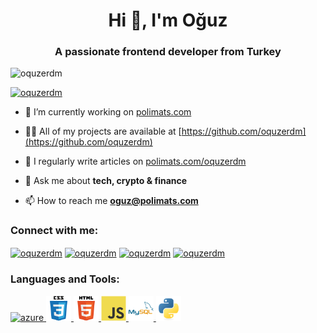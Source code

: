 <h1 align="center">Hi 👋, I'm Oğuz</h1>
<h3 align="center">A passionate frontend developer from Turkey</h3>

<p align="left"> <img src="https://komarev.com/ghpvc/?username=oquzerdm&label=Profile%20views&color=0e75b6&style=flat" alt="oquzerdm" /> </p>

<p align="left"> <a href="https://twitter.com/oquzerdm" target="blank"><img src="https://img.shields.io/twitter/follow/oquzerdm?logo=twitter&style=for-the-badge" alt="oquzerdm" /></a> </p>

- 🔭 I’m currently working on [polimats.com](polimats.com)

- 👨‍💻 All of my projects are available at [https://github.com/oquzerdm](https://github.com/oquzerdm)

- 📝 I regularly write articles on [polimats.com/oquzerdm](polimats.com/oquzerdm)

- 💬 Ask me about **tech, crypto & finance**

- 📫 How to reach me **oguz@polimats.com**

<h3 align="left">Connect with me:</h3>
<p align="left">
<a href="https://twitter.com/oquzerdm" target="blank"><img align="center" src="https://raw.githubusercontent.com/rahuldkjain/github-profile-readme-generator/master/src/images/icons/Social/twitter.svg" alt="oquzerdm" height="30" width="40" /></a>
<a href="https://linkedin.com/in/oquzerdm" target="blank"><img align="center" src="https://raw.githubusercontent.com/rahuldkjain/github-profile-readme-generator/master/src/images/icons/Social/linked-in-alt.svg" alt="oquzerdm" height="30" width="40" /></a>
<a href="https://fb.com/oquzerdm" target="blank"><img align="center" src="https://raw.githubusercontent.com/rahuldkjain/github-profile-readme-generator/master/src/images/icons/Social/facebook.svg" alt="oquzerdm" height="30" width="40" /></a>
<a href="https://instagram.com/oquzerdm" target="blank"><img align="center" src="https://raw.githubusercontent.com/rahuldkjain/github-profile-readme-generator/master/src/images/icons/Social/instagram.svg" alt="oquzerdm" height="30" width="40" /></a>
</p>

<h3 align="left">Languages and Tools:</h3>
<p align="left"> <a href="https://azure.microsoft.com/en-in/" target="_blank" rel="noreferrer"> <img src="https://www.vectorlogo.zone/logos/microsoft_azure/microsoft_azure-icon.svg" alt="azure" width="40" height="40"/> </a> <a href="https://www.w3schools.com/css/" target="_blank" rel="noreferrer"> <img src="https://raw.githubusercontent.com/devicons/devicon/master/icons/css3/css3-original-wordmark.svg" alt="css3" width="40" height="40"/> </a> <a href="https://www.w3.org/html/" target="_blank" rel="noreferrer"> <img src="https://raw.githubusercontent.com/devicons/devicon/master/icons/html5/html5-original-wordmark.svg" alt="html5" width="40" height="40"/> </a> <a href="https://developer.mozilla.org/en-US/docs/Web/JavaScript" target="_blank" rel="noreferrer"> <img src="https://raw.githubusercontent.com/devicons/devicon/master/icons/javascript/javascript-original.svg" alt="javascript" width="40" height="40"/> </a> <a href="https://www.mysql.com/" target="_blank" rel="noreferrer"> <img src="https://raw.githubusercontent.com/devicons/devicon/master/icons/mysql/mysql-original-wordmark.svg" alt="mysql" width="40" height="40"/> </a> <a href="https://www.python.org" target="_blank" rel="noreferrer"> <img src="https://raw.githubusercontent.com/devicons/devicon/master/icons/python/python-original.svg" alt="python" width="40" height="40"/> </a> </p>

